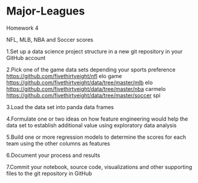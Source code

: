 # Major-Leagues
Homework 4


NFL, MLB, NBA and Soccer scores

1.Set up a data science project structure in a new git repository in your GitHub account

2.Pick one of the game data sets depending your sports preference
https://github.com/fivethirtyeight/nfl elo game
https://github.com/fivethirtyeight/data/tree/master/mlb elo
https://github.com/fivethirtyeight/data/tree/master/nba carmelo
https://github.com/fivethirtyeight/data/tree/master/soccer spi

3.Load the data set into panda data frames

4.Formulate one or two ideas on how feature engineering would help the data set to establish additional value using exploratory data analysis

5.Build one or more regression models to determine the scores for each team using the other columns as features

6.Document your process and results

7.Commit your notebook, source code, visualizations and other supporting files to the git repository in GitHub
